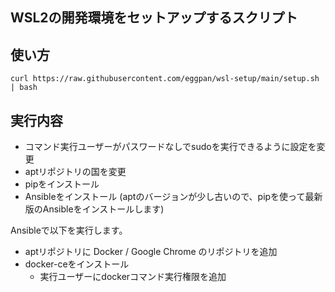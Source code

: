 ## WSL2の開発環境をセットアップするスクリプト

## 使い方
`curl https://raw.githubusercontent.com/eggpan/wsl-setup/main/setup.sh | bash`

## 実行内容
- コマンド実行ユーザーがパスワードなしでsudoを実行できるように設定を変更
- aptリポジトリの国を変更
- pipをインストール
- Ansibleをインストール
(aptのバージョンが少し古いので、pipを使って最新版のAnsibleをインストールします)

Ansibleで以下を実行します。
- aptリポジトリに Docker / Google Chrome のリポジトリを追加
- docker-ceをインストール
  - 実行ユーザーにdockerコマンド実行権限を追加
